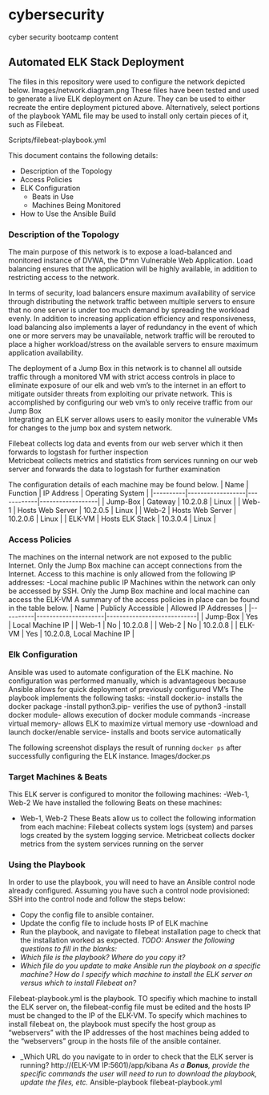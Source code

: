 # cybersecurity
cyber security bootcamp content
## Automated ELK Stack Deployment
The files in this repository were used to configure the network depicted below.
Images/network.diagram.png
These files have been tested and used to generate a live ELK deployment on Azure. They can be used to either recreate the entire deployment pictured above. Alternatively, select portions of the playbook YAML file may be used to install only certain pieces of it, such as Filebeat.

Scripts/filebeat-playbook.yml

This document contains the following details:
- Description of the Topology
- Access Policies
- ELK Configuration
  - Beats in Use
  - Machines Being Monitored
- How to Use the Ansible Build
### Description of the Topology
The main purpose of this network is to expose a load-balanced and monitored instance of DVWA, the D*mn Vulnerable Web Application.
Load balancing ensures that the application will be highly available, in addition to restricting access to the network.

In terms of security, load balancers ensure maximum availability of service through distributing the network traffic between multiple servers to ensure that no one server is under too much demand by spreading the workload evenly. In addition to increasing application efficiency and responsiveness, load balancing also implements a layer of redundancy in the event of which one or more servers may be unavailable, network traffic will be rerouted to place a higher workload/stress on the available servers to ensure maximum application availability. 

The deployment of a Jump Box in this network is to channel all outside traffic through a monitored VM with strict access controls in place to eliminate exposure of our elk and web vm’s to the internet in an effort to mitigate outsider threats from exploiting our private network. This is accomplished by configuring our web vm’s to only receive traffic from our Jump Box  
Integrating an ELK server allows users to easily monitor the vulnerable VMs for changes to the jump box and system network.

Filebeat collects log data and events from our web server which it then forwards to logstash for further inspection  
Metricbeat collects metrics and statistics from services running on our web server and forwards the data to logstash for further examination


The configuration details of each machine may be found below.
| Name     | Function         | IP Address | Operating System |
|----------|------------------|------------|------------------|
| Jump-Box | Gateway          | 10.2.0.8   | Linux            |
| Web-1    | Hosts Web Server | 10.2.0.5   | Linux            |
| Web-2    | Hosts Web Server | 10.2.0.6   | Linux            |
| ELK-VM   | Hosts ELK Stack  | 10.3.0.4   | Linux            |
### Access Policies
The machines on the internal network are not exposed to the public Internet. 
Only the Jump Box machine can accept connections from the Internet. Access to this machine is only allowed from the following IP addresses:
-Local machine public IP
Machines within the network can only be accessed by SSH.
Only the Jump Box machine and local machine can access the ELK-VM 
A summary of the access policies in place can be found in the table below.
| Name     | Publicly Accessible | Allowed IP Addresses       |
|----------|---------------------|----------------------------|
| Jump-Box | Yes                 | Local Machine IP           |
| Web-1    | No                  | 10.2.0.8                   |
| Web-2    | No                  | 10.2.0.8                   |
| ELK-VM   | Yes                 | 10.2.0.8, Local Machine IP |
### Elk Configuration
Ansible was used to automate configuration of the ELK machine. No configuration was performed manually, which is advantageous because
Ansible allows for quick deployment of previously configured VM’s
The playbook implements the following tasks:
-install docker.io- installs the docker package
-install python3.pip- verifies the use of python3
-install docker module- allows execution of docker module commands
-increase virtual memory- allows ELK to maximize virtual memory use
-download and launch docker/enable service- installs and boots service automatically 

The following screenshot displays the result of running `docker ps` after successfully configuring the ELK instance.
Images/docker.ps
### Target Machines & Beats
This ELK server is configured to monitor the following machines:
-Web-1, Web-2
We have installed the following Beats on these machines:
- Web-1, Web-2
These Beats allow us to collect the following information from each machine:
Filebeat collects system logs (system) and parses logs created by the system logging service. Metricbeat collects docker metrics from the system services running on the server 
### Using the Playbook
In order to use the playbook, you will need to have an Ansible control node already configured. Assuming you have such a control node provisioned: 
SSH into the control node and follow the steps below:
- Copy the config file to ansible container.
- Update the config file to include hosts IP of ELK machine 
- Run the playbook, and navigate to filebeat installation page to check that the installation worked as expected.
_TODO: Answer the following questions to fill in the blanks:_
- _Which file is the playbook? Where do you copy it?_
- _Which file do you update to make Ansible run the playbook on a specific machine? How do I specify which machine to install the ELK server on versus which to install Filebeat on?_

Filebeat-playbook.yml is the playbook. TO specifiy which machine to install the ELK server on, the filebeat-config file must be edited and the hosts IP must be changed to the IP of the ELK-VM. To specify which machines to install filebeat on, the playbook must specify the host group as “webservers” with the IP addresses of the host machines being added to the “webservers” group in the hosts file of the ansible container.
- _Which URL do you navigate to in order to check that the ELK server is running?
http://(ELK-VM IP:5601)/app/kibana
_As a **Bonus**, provide the specific commands the user will need to run to download the playbook, update the files, etc._
Ansible-playbook filebeat-playbook.yml
